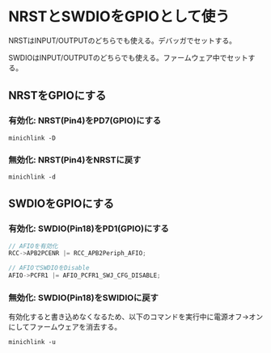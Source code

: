 # NRSTとSWDIOをGPIOとして使う

NRSTはINPUT/OUTPUTのどちらでも使える。デバッガでセットする。

SWDIOはINPUT/OUTPUTのどちらでも使える。ファームウェア中でセットする。

## NRSTをGPIOにする

### 有効化: NRST(Pin4)をPD7(GPIO)にする

```
minichlink -D
```

### 無効化: NRST(Pin4)をNRSTに戻す

```
minichlink -d
```

## SWDIOをGPIOにする

### 有効化: SWDIO(Pin18)をPD1(GPIO)にする

```c
// AFIOを有効化
RCC->APB2PCENR |= RCC_APB2Periph_AFIO;

// AFIOでSWDIOをDisable
AFIO->PCFR1 |= AFIO_PCFR1_SWJ_CFG_DISABLE;
```

### 無効化: SWDIO(Pin18)をSWIDIOに戻す

有効化すると書き込めなくなるため、以下のコマンドを実行中に電源オフ→オンにしてファームウェアを消去する。

```
minichlink -u
```
